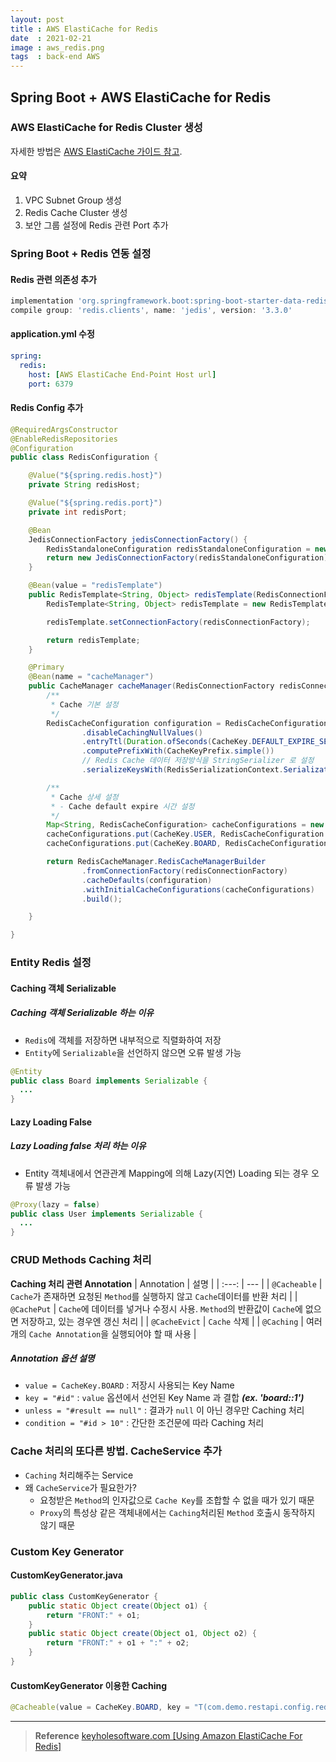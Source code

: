 ```yaml
---
layout: post
title : AWS ElastiCache for Redis
date  : 2021-02-21
image : aws_redis.png
tags  : back-end AWS
---
```


## Spring Boot + AWS ElastiCache for Redis

### AWS ElastiCache for Redis Cluster 생성
자세한 방법은 [AWS ElastiCache 가이드 참고](https://docs.aws.amazon.com/ko_kr/AmazonElastiCache/latest/red-ug/GettingStarted.CreateCluster.html).
#### 요약
1. VPC Subnet Group 생성
2. Redis Cache Cluster 생성
3. 보안 그룹 설정에 Redis 관련 Port 추가

### Spring Boot + Redis 연동 설정
#### Redis 관련 의존성 추가
```groovy
implementation 'org.springframework.boot:spring-boot-starter-data-redis'
compile group: 'redis.clients', name: 'jedis', version: '3.3.0'
```
#### application.yml 수정
```yml
spring:
  redis:
    host: [AWS ElastiCache End-Point Host url]
    port: 6379
```

#### Redis Config 추가
```java
@RequiredArgsConstructor
@EnableRedisRepositories
@Configuration
public class RedisConfiguration {

    @Value("${spring.redis.host}")
    private String redisHost;

    @Value("${spring.redis.port}")
    private int redisPort;

    @Bean
    JedisConnectionFactory jedisConnectionFactory() {
        RedisStandaloneConfiguration redisStandaloneConfiguration = new RedisStandaloneConfiguration(redisHost, redisPort);
        return new JedisConnectionFactory(redisStandaloneConfiguration);
    }

    @Bean(value = "redisTemplate")
    public RedisTemplate<String, Object> redisTemplate(RedisConnectionFactory redisConnectionFactory) {
        RedisTemplate<String, Object> redisTemplate = new RedisTemplate<>();

        redisTemplate.setConnectionFactory(redisConnectionFactory);

        return redisTemplate;
    }

    @Primary
    @Bean(name = "cacheManager")
    public CacheManager cacheManager(RedisConnectionFactory redisConnectionFactory) {
        /**
         * Cache 기본 설정
         */
        RedisCacheConfiguration configuration = RedisCacheConfiguration.defaultCacheConfig()
                .disableCachingNullValues()                                 // Null Value 는 Cache 사용하지 않음
                .entryTtl(Duration.ofSeconds(CacheKey.DEFAULT_EXPIRE_SEC))  // Cache 의 기본 유효시간 설정(60sec)
                .computePrefixWith(CacheKeyPrefix.simple())                 // Cache Key 의 Prefix 설정(name + "::")
                // Redis Cache 데이터 저장방식을 StringSerializer 로 설정
                .serializeKeysWith(RedisSerializationContext.SerializationPair.fromSerializer(new StringRedisSerializer()));

        /**
         * Cache 상세 설정
         * - Cache default expire 시간 설정
         */
        Map<String, RedisCacheConfiguration> cacheConfigurations = new HashMap<>();
        cacheConfigurations.put(CacheKey.USER, RedisCacheConfiguration.defaultCacheConfig().entryTtl(Duration.ofSeconds(CacheKey.USER_EXPIRE_SEC)));
        cacheConfigurations.put(CacheKey.BOARD, RedisCacheConfiguration.defaultCacheConfig().entryTtl(Duration.ofSeconds(CacheKey.BOARD_EXPIRE_SEC)));

        return RedisCacheManager.RedisCacheManagerBuilder
                .fromConnectionFactory(redisConnectionFactory)
                .cacheDefaults(configuration)
                .withInitialCacheConfigurations(cacheConfigurations)
                .build();

    }

}
```

### Entity Redis 설정
#### Caching 객체 Serializable
##### Caching 객체 Serializable 하는 이유
* `Redis`에 객체를 저장하면 내부적으로 직렬화하여 저장
* `Entity`에 `Serializable`을 선언하지 않으면 오류 발생 가능
```java
@Entity
public class Board implements Serializable {
  ...
}
```
#### Lazy Loading False
##### Lazy Loading false 처리 하는 이유
* Entity 객체내에서 연관관계 Mapping에 의해 Lazy(지연) Loading 되는 경우 오류 발생 가능
```java
@Proxy(lazy = false)
public class User implements Serializable {
  ...
}
```

### CRUD Methods Caching 처리
**Caching 처리 관련 Annotation**
| Annotation | 설명 |
| :---: | --- |
| `@Cacheable` | `Cache`가 존재하면 요청된 `Method`를 실행하지 않고 `Cache`데이터를 반환 처리 |
| `@CachePut` | `Cache`에 데이터를 넣거나 수정시 사용. `Method`의 반환값이 `Cache`에 없으면 저장하고, 있는 경우엔 갱신 처리 |
| `@CacheEvict` | `Cache` 삭제 |
| `@Caching` | 여러개의 `Cache Annotation`을 실행되어야 할 때 사용 |

##### Annotation 옵션 설명
* `value = CacheKey.BOARD` : 저장시 사용되는 Key Name
* `key = "#id"` : `value` 옵션에서 선언된 Key Name 과 결합 ***(ex. 'board::1')***
* `unless = "#result == null"` : 결과가 `null` 이 아닌 경우만 Caching 처리
* `condition = "#id > 10"` : 간단한 조건문에 따라 Caching 처리

### Cache 처리의 또다른 방법. CacheService 추가
* `Caching` 처리해주는 Service
* 왜 `CacheService`가 필요한가?
  * 요청받은 `Method`의 인자값으로 `Cache Key`를 조합할 수 없을 때가 있기 때문
  * `Proxy`의 특성상 같은 객체내에서는 `Caching`처리된 `Method` 호출시 동작하지 않기 때문

### Custom Key Generator
#### CustomKeyGenerator.java
```java
public class CustomKeyGenerator {
    public static Object create(Object o1) {
        return "FRONT:" + o1;
    }
    public static Object create(Object o1, Object o2) {
        return "FRONT:" + o1 + ":" + o2;
    }
}
```

#### CustomKeyGenerator 이용한 Caching
```java
@Cacheable(value = CacheKey.BOARD, key = "T(com.demo.restapi.config.redis.CustomKeyGenerator).create(#id)", unless = "#result == null")
```

---

> **Reference**
> [keyholesoftware.com [Using Amazon ElastiCache For Redis]](https://keyholesoftware.com/2018/08/28/using-amazon-elasticache-for-redis-to-optimize-your-spring-boot-application/)
